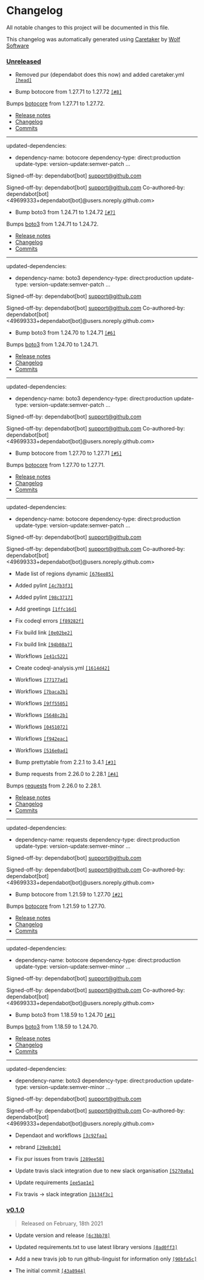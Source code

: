 # Changelog

All notable changes to this project will be documented in this file.


This changelog was automatically generated using [Caretaker](https://github.com/DevelopersToolbox/caretaker) by [Wolf Software](https://github.com/WolfSoftware)

### [Unreleased](https://github.com/AWSToolbox/list-regions/compare/v0.1.1...HEAD)

- Removed pur (dependabot does this now) and added caretaker.yml [`[head]`](https://github.com/AWSToolbox/list-regions/commit/)

- Bump botocore from 1.27.71 to 1.27.72 [`[#8]`](https://github.com/AWSToolbox/list-regions/pull/8)

Bumps [botocore](https://github.com/boto/botocore) from 1.27.71 to 1.27.72.
- [Release notes](https://github.com/boto/botocore/releases)
- [Changelog](https://github.com/boto/botocore/blob/develop/CHANGELOG.rst)
- [Commits](https://github.com/boto/botocore/compare/1.27.71...1.27.72)

---
updated-dependencies:
- dependency-name: botocore
 dependency-type: direct:production
 update-type: version-update:semver-patch
...

Signed-off-by: dependabot[bot] <support@github.com>

Signed-off-by: dependabot[bot] <support@github.com>
Co-authored-by: dependabot[bot] <49699333+dependabot[bot]@users.noreply.github.com>

- Bump boto3 from 1.24.71 to 1.24.72 [`[#7]`](https://github.com/AWSToolbox/list-regions/pull/7)

Bumps [boto3](https://github.com/boto/boto3) from 1.24.71 to 1.24.72.
- [Release notes](https://github.com/boto/boto3/releases)
- [Changelog](https://github.com/boto/boto3/blob/develop/CHANGELOG.rst)
- [Commits](https://github.com/boto/boto3/compare/1.24.71...1.24.72)

---
updated-dependencies:
- dependency-name: boto3
 dependency-type: direct:production
 update-type: version-update:semver-patch
...

Signed-off-by: dependabot[bot] <support@github.com>

Signed-off-by: dependabot[bot] <support@github.com>
Co-authored-by: dependabot[bot] <49699333+dependabot[bot]@users.noreply.github.com>

- Bump boto3 from 1.24.70 to 1.24.71 [`[#6]`](https://github.com/AWSToolbox/list-regions/pull/6)

Bumps [boto3](https://github.com/boto/boto3) from 1.24.70 to 1.24.71.
- [Release notes](https://github.com/boto/boto3/releases)
- [Changelog](https://github.com/boto/boto3/blob/develop/CHANGELOG.rst)
- [Commits](https://github.com/boto/boto3/compare/1.24.70...1.24.71)

---
updated-dependencies:
- dependency-name: boto3
 dependency-type: direct:production
 update-type: version-update:semver-patch
...

Signed-off-by: dependabot[bot] <support@github.com>

Signed-off-by: dependabot[bot] <support@github.com>
Co-authored-by: dependabot[bot] <49699333+dependabot[bot]@users.noreply.github.com>

- Bump botocore from 1.27.70 to 1.27.71 [`[#5]`](https://github.com/AWSToolbox/list-regions/pull/5)

Bumps [botocore](https://github.com/boto/botocore) from 1.27.70 to 1.27.71.
- [Release notes](https://github.com/boto/botocore/releases)
- [Changelog](https://github.com/boto/botocore/blob/develop/CHANGELOG.rst)
- [Commits](https://github.com/boto/botocore/compare/1.27.70...1.27.71)

---
updated-dependencies:
- dependency-name: botocore
 dependency-type: direct:production
 update-type: version-update:semver-patch
...

Signed-off-by: dependabot[bot] <support@github.com>

Signed-off-by: dependabot[bot] <support@github.com>
Co-authored-by: dependabot[bot] <49699333+dependabot[bot]@users.noreply.github.com>

- Made list of regions dynamic [`[676ee85]`](https://github.com/AWSToolbox/list-regions/commit/676ee85ed578c9ee9efcab217183e9cbd2185423)

- Added pylint [`[4c7b3f3]`](https://github.com/AWSToolbox/list-regions/commit/4c7b3f3d62ad3ca326b566826afaad94293fe2ee)

- Added pylint [`[98c3717]`](https://github.com/AWSToolbox/list-regions/commit/98c3717878841d78cdeb561d70db1494a6686c8d)

- Add greetings [`[1ffc16d]`](https://github.com/AWSToolbox/list-regions/commit/1ffc16daeb42e79627a4ea6e569ad4149245a555)

- Fix codeql errors [`[f89282f]`](https://github.com/AWSToolbox/list-regions/commit/f89282fa0715162db131b30bdf5eca732c43d9d2)

- Fix build link [`[0e02be2]`](https://github.com/AWSToolbox/list-regions/commit/0e02be2d2b92248d8a979f9f3c4fc77fb2629e10)

- Fix build link [`[94b08a7]`](https://github.com/AWSToolbox/list-regions/commit/94b08a77a76463bb66ab7610f943de15aeaca2da)

- Workflows [`[e41c522]`](https://github.com/AWSToolbox/list-regions/commit/e41c5228c9d20820f1df2e5218e72a0ad3c1338d)

- Create codeql-analysis.yml [`[1614d42]`](https://github.com/AWSToolbox/list-regions/commit/1614d42fdc2c407494ef684e68b0a055c4e0b4d2)

- Workflows [`[77177ad]`](https://github.com/AWSToolbox/list-regions/commit/77177ad7ec7db42624095a608ef0f1ee62a9797d)

- Workflows [`[7baca2b]`](https://github.com/AWSToolbox/list-regions/commit/7baca2b014b7c6646f7d90cba2710f891fcc99dc)

- Workflows [`[9ff5505]`](https://github.com/AWSToolbox/list-regions/commit/9ff550577876c8455bc014f7725046d72d42b2e8)

- Workflows [`[5648c2b]`](https://github.com/AWSToolbox/list-regions/commit/5648c2b77663299f77a399b41aa6b671f928ecf8)

- Workflows [`[0451072]`](https://github.com/AWSToolbox/list-regions/commit/0451072e0c13f07262e59fafb14a58400d52aa85)

- Workflows [`[f942eac]`](https://github.com/AWSToolbox/list-regions/commit/f942eacfa3c14b0312858ad3713657d10545cac6)

- Workflows [`[516e0ad]`](https://github.com/AWSToolbox/list-regions/commit/516e0adf94bfa354a2ce1397c658065497d85782)

- Bump prettytable from 2.2.1 to 3.4.1 [`[#3]`](https://github.com/AWSToolbox/list-regions/pull/3)

- Bump requests from 2.26.0 to 2.28.1 [`[#4]`](https://github.com/AWSToolbox/list-regions/pull/4)

Bumps [requests](https://github.com/psf/requests) from 2.26.0 to 2.28.1.
- [Release notes](https://github.com/psf/requests/releases)
- [Changelog](https://github.com/psf/requests/blob/main/HISTORY.md)
- [Commits](https://github.com/psf/requests/compare/v2.26.0...v2.28.1)

---
updated-dependencies:
- dependency-name: requests
 dependency-type: direct:production
 update-type: version-update:semver-minor
...

Signed-off-by: dependabot[bot] <support@github.com>

Signed-off-by: dependabot[bot] <support@github.com>
Co-authored-by: dependabot[bot] <49699333+dependabot[bot]@users.noreply.github.com>

- Bump botocore from 1.21.59 to 1.27.70 [`[#2]`](https://github.com/AWSToolbox/list-regions/pull/2)

Bumps [botocore](https://github.com/boto/botocore) from 1.21.59 to 1.27.70.
- [Release notes](https://github.com/boto/botocore/releases)
- [Changelog](https://github.com/boto/botocore/blob/develop/CHANGELOG.rst)
- [Commits](https://github.com/boto/botocore/compare/1.21.59...1.27.70)

---
updated-dependencies:
- dependency-name: botocore
 dependency-type: direct:production
 update-type: version-update:semver-minor
...

Signed-off-by: dependabot[bot] <support@github.com>

Signed-off-by: dependabot[bot] <support@github.com>
Co-authored-by: dependabot[bot] <49699333+dependabot[bot]@users.noreply.github.com>

- Bump boto3 from 1.18.59 to 1.24.70 [`[#1]`](https://github.com/AWSToolbox/list-regions/pull/1)

Bumps [boto3](https://github.com/boto/boto3) from 1.18.59 to 1.24.70.
- [Release notes](https://github.com/boto/boto3/releases)
- [Changelog](https://github.com/boto/boto3/blob/develop/CHANGELOG.rst)
- [Commits](https://github.com/boto/boto3/compare/1.18.59...1.24.70)

---
updated-dependencies:
- dependency-name: boto3
 dependency-type: direct:production
 update-type: version-update:semver-minor
...

Signed-off-by: dependabot[bot] <support@github.com>

Signed-off-by: dependabot[bot] <support@github.com>
Co-authored-by: dependabot[bot] <49699333+dependabot[bot]@users.noreply.github.com>

- Dependaot and workflows [`[3c92faa]`](https://github.com/AWSToolbox/list-regions/commit/3c92faaca7f3a05fbdd5a138adb62d030a7f9bf9)

- rebrand [`[29e8cb0]`](https://github.com/AWSToolbox/list-regions/commit/29e8cb02ce0b72254387e4741db717dcc46705ae)

- Fix pur issues from travis [`[289ee58]`](https://github.com/AWSToolbox/list-regions/commit/289ee58bb16508e12f4fd4bc164bf1c1010df610)

- Update travis slack integration due to new slack organisation [`[5270a0a]`](https://github.com/AWSToolbox/list-regions/commit/5270a0af08dd0d0acb759bfeda75464fcafbba92)

- Update requirements [`[ee5ae1e]`](https://github.com/AWSToolbox/list-regions/commit/ee5ae1e1195985a14a6eb01e9c6c3bc643bac463)

- Fix travis -> slack integration [`[b134f3c]`](https://github.com/AWSToolbox/list-regions/commit/b134f3c1800d9dac72dede4e20f21890b049a5ba)

### [v0.1.0](https://github.com/AWSToolbox/list-regions/releases/v0.1.0)

> Released on February, 18th 2021

- Update version and release [`[6c3bb78]`](https://github.com/AWSToolbox/list-regions/commit/6c3bb789edecc9fef5133488b038e8dca5c0a6ac)

- Updated requirements.txt to use latest library versions [`[0ad0ff3]`](https://github.com/AWSToolbox/list-regions/commit/0ad0ff3b19a806c3102afe32495e489dbeb6687f)

- Add a new travis job to run github-linguist for information only [`[90bfa5c]`](https://github.com/AWSToolbox/list-regions/commit/90bfa5ce57a83bd1d47e16f7b756524035eaf17b)

- The initial commit [`[43a8944]`](https://github.com/AWSToolbox/list-regions/commit/43a8944757114bdd296de47189a51806a2ce5c48)

